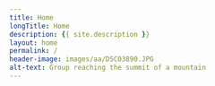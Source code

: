 ```yaml
---
title: Home
longTitle: Home
description: {{ site.description }}
layout: home
permalink: /
header-image: images/aa/DSC03890.JPG
alt-text: Group reaching the summit of a mountain 
---
```

